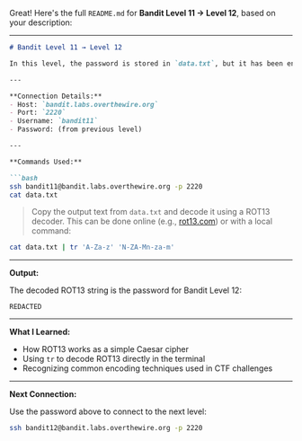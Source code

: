 Great! Here's the full `README.md` for **Bandit Level 11 → Level 12**, based on your description:

---

````markdown
# Bandit Level 11 → Level 12

In this level, the password is stored in `data.txt`, but it has been encoded using **ROT13** — a simple letter substitution cipher that shifts characters 13 positions in the alphabet. Decoding it reveals the password for the next level.

---

**Connection Details:**
- Host: `bandit.labs.overthewire.org`
- Port: `2220`
- Username: `bandit11`
- Password: (from previous level)

---

**Commands Used:**

```bash
ssh bandit11@bandit.labs.overthewire.org -p 2220
cat data.txt
````

> Copy the output text from `data.txt` and decode it using a ROT13 decoder.
> This can be done online (e.g., [rot13.com](https://rot13.com)) or with a local command:

```bash
cat data.txt | tr 'A-Za-z' 'N-ZA-Mn-za-m'
```

---

**Output:**

The decoded ROT13 string is the password for Bandit Level 12:

```text
REDACTED
```

---

**What I Learned:**

* How ROT13 works as a simple Caesar cipher
* Using `tr` to decode ROT13 directly in the terminal
* Recognizing common encoding techniques used in CTF challenges

---

**Next Connection:**

Use the password above to connect to the next level:

```bash
ssh bandit12@bandit.labs.overthewire.org -p 2220
```
